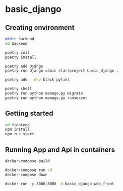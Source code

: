 # basic_django

## Creating environment

```sh
mkdir backend
cd backend

poetry init
poetry install

poetry add Django
poetry run django-admin startproject basic_django .

poetry add --dev black pylint

poetry shell
poetry run python manage.py migrate
poetry run python manage.py runserver
```

## Getting started

```sh
cd frontend
npm install
npm run start
```

## Running App and Api in containers

```sh
docker-compose build

docker-compose run -d
docker-compose down

docker run -p 3000:3000 -d basic_django-web_front
```
